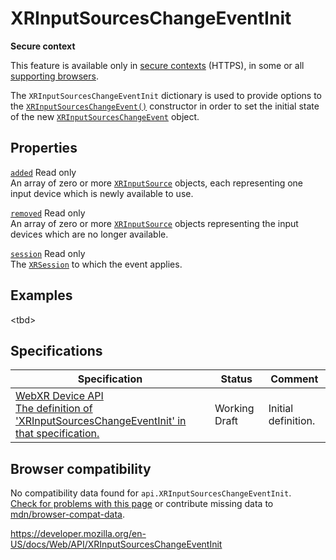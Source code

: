 XRInputSourcesChangeEventInit
=============================

**Secure context**

This feature is available only in [secure contexts](https://developer.mozilla.org/en-US/docs/Web/Security/Secure_Contexts) (HTTPS), in some or all [supporting browsers](#browser_compatibility).

The `XRInputSourcesChangeEventInit` dictionary is used to provide options to the [`XRInputSourcesChangeEvent()`](xrinputsourceschangeevent/xrinputsourceschangeevent) constructor in order to set the initial state of the new [`XRInputSourcesChangeEvent`](xrinputsourceschangeevent) object.

Properties
----------

 [`added`](xrinputsourceschangeeventinit/added) <span class="badge inline readonly">Read only </span>   
An array of zero or more [`XRInputSource`](xrinputsource) objects, each representing one input device which is newly available to use.

 [`removed`](xrinputsourceschangeeventinit/removed) <span class="badge inline readonly">Read only </span>   
An array of zero or more [`XRInputSource`](xrinputsource) objects representing the input devices which are no longer available.

 [`session`](xrinputsourceschangeeventinit/session) <span class="badge inline readonly">Read only </span>   
The [`XRSession`](xrsession) to which the event applies.

Examples
--------

&lt;tbd&gt;

Specifications
--------------

<table><thead><tr class="header"><th>Specification</th><th>Status</th><th>Comment</th></tr></thead><tbody><tr class="odd"><td><a href="https://immersive-web.github.io/webxr/#dictdef-xrinputsourceschangeeventinit">WebXR Device API<br />
<span class="small">The definition of 'XRInputSourcesChangeEventInit' in that specification.</span></a></td><td><span class="spec-wd">Working Draft</span></td><td>Initial definition.</td></tr></tbody></table>

Browser compatibility
---------------------

No compatibility data found for `api.XRInputSourcesChangeEventInit`.  
[Check for problems with this page](#on-github) or contribute missing data to [mdn/browser-compat-data](https://github.com/mdn/browser-compat-data).

<a href="https://developer.mozilla.org/en-US/docs/Web/API/XRInputSourcesChangeEventInit" class="_attribution-link">https://developer.mozilla.org/en-US/docs/Web/API/XRInputSourcesChangeEventInit</a>
